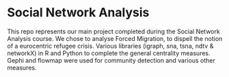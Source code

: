 # Social Network Analysis

This repo represents our main project completed during the Social Network Analysis course. We chose to analyse Forced Migration, to dispell the notion of a eurocentric refugee crisis. Various libraries (igraph, sna, tsna, ndtv & networkX) in R and Python to complete the general centrality measures. Gephi and flowmap were used for community detection and various other measures. 


